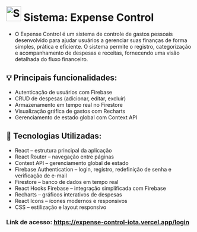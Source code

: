 # <img src="https://cdn-icons-png.flaticon.com/128/2630/2630878.png" alt="Sistema" width="40px" heigth="40px"> Sistema: Expense Control
* O Expense Control é um sistema de controle de gastos pessoais desenvolvido para ajudar usuários a gerenciar suas finanças de forma simples, prática e eficiente. O sistema permite o registro, categorização e acompanhamento de despesas e receitas, fornecendo uma visão detalhada do fluxo financeiro.

## 💡 Principais funcionalidades:
* Autenticação de usuários com Firebase
* CRUD de despesas (adicionar, editar, excluir)
* Armazenamento em tempo real no Firestore
* Visualização gráfica de gastos com Recharts
* Gerenciamento de estado global com Context API

## 🚀 Tecnologias Utilizadas:
* React – estrutura principal da aplicação
* React Router – navegação entre páginas
* Context API – gerenciamento global de estado
* Firebase Authentication – login, registro, redefinição de senha e verificação de e-mail
* Firestore – banco de dados em tempo real
* React Hooks Firebase – integração simplificada com Firebase
* Recharts – gráficos interativos de despesas
* React Icons – ícones modernos e responsivos
* CSS – estilização e layout responsivo


### Link de acesso: <a href="https://expense-control-iota.vercel.app/login" target="_blank" >https://expense-control-iota.vercel.app/login</a>
